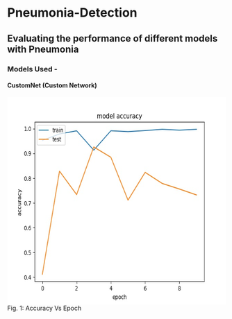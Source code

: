 # Pneumonia-Detection
## Evaluating the performance of different models with Pneumonia
### Models Used -
#### CustomNet (Custom Network)
<div class="column"
         <figure>
            <img align="middle" width="640" height="478" src="https://github.com/yohan9655/Pneumonia-Detection/blob/master/graphs/InceptionAccVsEpoch.jpeg">
            <figcaption>Fig. 1: Accuracy Vs Epoch</figcaption>
         </figure>
</div>
 </html>
